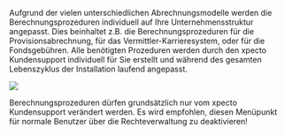 Aufgrund der vielen unterschiedlichen Abrechnungsmodelle werden die Berechnungsprozeduren individuell auf Ihre Unternehmensstruktur angepasst. Dies
beinhaltet z.B. die Berechnungsprozeduren für die Provisionsabrechnung, für das Vermittler-Karrieresystem, oder für die Fondsgebühren.
Alle benötigten Prozeduren werden durch den xpecto Kundensupport individuell für Sie erstellt und während des gesamten Lebenszyklus der
Installation laufend angepasst.

![](http://xpecto.github.io/docs/img/img179.png)

Berechnungsprozeduren dürfen grundsätzlich nur vom xpecto Kundensupport verändert werden. Es wird empfohlen, diesen Menüpunkt für
normale Benutzer über die Rechteverwaltung zu deaktivieren!
